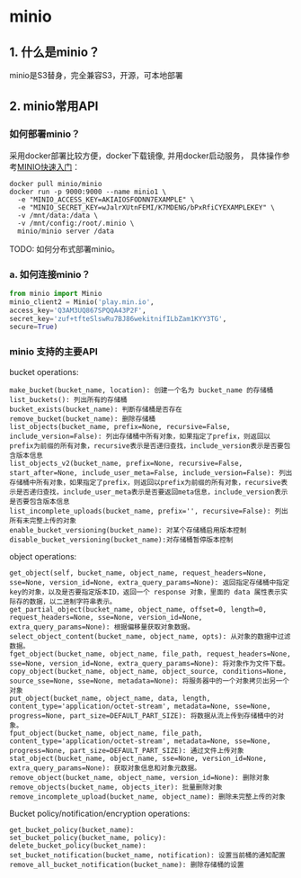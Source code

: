 # minio

## 1. 什么是minio？

minio是S3替身，完全兼容S3，开源，可本地部署

## 2. minio常用API

### 如何部署minio？

采用docker部署比较方便，docker下载镜像, 并用docker启动服务， 具体操作参考[MINIO快速入门](https://docs.min.io/cn/minio-docker-quickstart-guide.html)：
```shell script
docker pull minio/minio
docker run -p 9000:9000 --name minio1 \
  -e "MINIO_ACCESS_KEY=AKIAIOSFODNN7EXAMPLE" \
  -e "MINIO_SECRET_KEY=wJalrXUtnFEMI/K7MDENG/bPxRfiCYEXAMPLEKEY" \
  -v /mnt/data:/data \
  -v /mnt/config:/root/.minio \
  minio/minio server /data
```
TODO: 如何分布式部署minio。

### a. 如何连接minio？

```python
from minio import Minio
minio_client2 = Minio('play.min.io',
access_key='Q3AM3UQ867SPQQA43P2F',
secret_key='zuf+tfteSlswRu7BJ86wekitnifILbZam1KYY3TG',
secure=True)
```

### minio 支持的主要API

bucket operations:

    make_bucket(bucket_name, location): 创建一个名为 bucket_name 的存储桶
    list_buckets(): 列出所有的存储桶
    bucket_exists(bucket_name): 判断存储桶是否存在
    remove_bucket(bucket_name): 删除存储桶
    list_objects(bucket_name, prefix=None, recursive=False, include_version=False): 列出存储桶中所有对象，如果指定了prefix，则返回以prefix为前缀的所有对象，recursive表示是否递归查找，include_version表示是否要包含版本信息
    list_objects_v2(bucket_name, prefix=None, recursive=False, start_after=None, include_user_meta=False, include_version=False): 列出存储桶中所有对象，如果指定了prefix，则返回以prefix为前缀的所有对象，recursive表示是否递归查找，include_user_meta表示是否要返回meta信息，include_version表示是否要包含版本信息
    list_incomplete_uploads(bucket_name, prefix='', recursive=False): 列出所有未完整上传的对象
    enable_bucket_versioning(bucket_name): 对某个存储桶启用版本控制
    disable_bucket_versioning(bucket_name):对存储桶暂停版本控制

object operations:

    get_object(self, bucket_name, object_name, request_headers=None, sse=None, version_id=None, extra_query_params=None): 返回指定存储桶中指定key的对象，以及是否要指定版本ID，返回一个 response 对象，里面的 data 属性表示实际存的数据，以二进制字符串表示。
    get_partial_object(bucket_name, object_name, offset=0, length=0, request_headers=None, sse=None, version_id=None, extra_query_params=None): 根据偏移量获取对象数据。
    select_object_content(bucket_name, object_name, opts): 从对象的数据中过滤数据。
    fget_object(bucket_name, object_name, file_path, request_headers=None, sse=None, version_id=None, extra_query_params=None): 将对象作为文件下载。
    copy_object(bucket_name, object_name, object_source, conditions=None, source_sse=None, sse=None, metadata=None): 将服务器中的一个对象拷贝出另一个对象
    put_object(bucket_name, object_name, data, length, content_type='application/octet-stream', metadata=None, sse=None, progress=None, part_size=DEFAULT_PART_SIZE): 将数据从流上传到存储桶中的对象。
    fput_object(bucket_name, object_name, file_path, content_type='application/octet-stream', metadata=None, sse=None, progress=None, part_size=DEFAULT_PART_SIZE): 通过文件上传对象
    stat_object(bucket_name, object_name, sse=None, version_id=None, extra_query_params=None): 获取对象信息和对象元数据。
    remove_object(bucket_name, object_name, version_id=None): 删除对象
    remove_objects(bucket_name, objects_iter): 批量删除对象
    remove_incomplete_upload(bucket_name, object_name): 删除未完整上传的对象
    
Bucket policy/notification/encryption operations:

    get_bucket_policy(bucket_name):
    set_bucket_policy(bucket_name, policy):
    delete_bucket_policy(bucket_name):
    set_bucket_notification(bucket_name, notification): 设置当前桶的通知配置
    remove_all_bucket_notification(bucket_name): 删除存储桶的设置
    